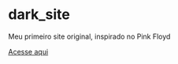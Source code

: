 # dark_site
 Meu primeiro site original, inspirado no Pink Floyd

[Acesse aqui](https://danilo-xaxa.github.io/dark_site/)
